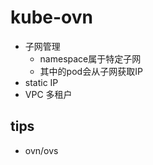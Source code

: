
# kube-ovn
+ 子网管理
    + namespace属于特定子网
    + 其中的pod会从子网获取IP
+ static IP
+ VPC 多租户

## tips
+ ovn/ovs